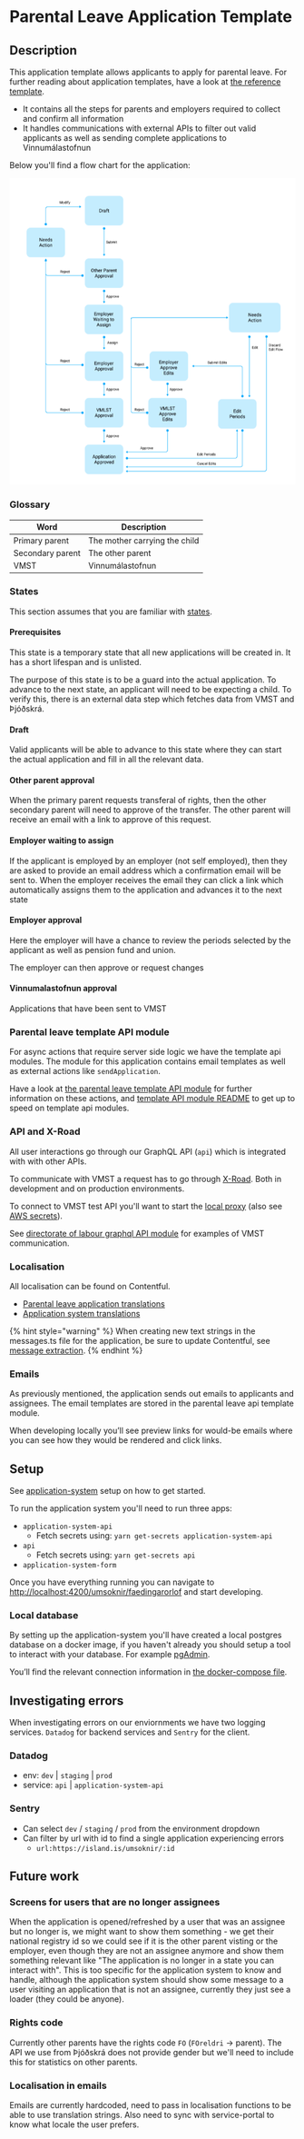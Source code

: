 <!-- gitbook-ignore -->

# Parental Leave Application Template

## Description

This application template allows applicants to apply for parental leave. For further reading about application templates, have a look at [the reference template](../reference-template/README.md).

- It contains all the steps for parents and employers required to collect and confirm all information
- It handles communications with external APIs to filter out valid applicants as well as sending complete applications to Vinnumálastofnun

Below you'll find a flow chart for the application:

![](./assets/flow-chart.png)

### Glossary

| Word             | Description                   |
| ---------------- | ----------------------------- |
| Primary parent   | The mother carrying the child |
| Secondary parent | The other parent              |
| VMST             | Vinnumálastofnun              |

### States

This section assumes that you are familiar with [states](../../core/README.md#states).

#### Prerequisites

This state is a temporary state that all new applications will be created in. It has a short lifespan and is unlisted.

The purpose of this state is to be a guard into the actual application. To advance to the next state, an applicant will need to be expecting a child. To verify this, there is an external data step which fetches data from VMST and Þjóðskrá.

#### Draft

Valid applicants will be able to advance to this state where they can start the actual application and fill in all the relevant data.

#### Other parent approval

When the primary parent requests transferal of rights, then the other secondary parent will need to approve of the transfer. The other parent will receive an email with a link to approve of this request.

#### Employer waiting to assign

If the applicant is employed by an employer (not self employed), then they are asked to provide an email address which a confirmation email will be sent to. When the employer receives the email they can click a link which automatically assigns them to the application and advances it to the next state

#### Employer approval

Here the employer will have a chance to review the periods selected by the applicant as well as pension fund and union.

The employer can then approve or request changes

#### Vinnumalastofnun approval

Applications that have been sent to VMST

### Parental leave template API module

For async actions that require server side logic we have the template api modules. The module for this application contains email templates as well as external actions like `sendApplication`.

Have a look at [the parental leave template API module](../../template-api-modules/src/lib/modules/templates/parental-leave/parental-leave.module.ts) for further information on these actions, and [template API module README](../../template-api-modules/README.md) to get up to speed on template api modules.

### API and X-Road

All user interactions go through our GraphQL API (`api`) which is integrated with with other APIs.

To communicate with VMST a request has to go through [X-Road](../../../../handbook/technical-overview/x-road/straumurinn-usage-and-operation.md). Both in development and on production environments.

To connect to VMST test API you'll want to start the [local proxy](../../../../README.md#running-proxy-against-development-service) (also see [AWS secrets](../../../../handbook/repository/aws-secrets.md#getting-started)).

See [directorate of labour graphql API module](../../../api/domains/directorate-of-labour/src/lib/directorate-of-labour.module.ts) for examples of VMST communication.

### Localisation

All localisation can be found on Contentful.

- [Parental leave application translations](https://app.contentful.com/spaces/8k0h54kbe6bj/entries/pl.application)
- [Application system translations](https://app.contentful.com/spaces/8k0h54kbe6bj/entries/application.system)

{% hint style="warning" %}
When creating new text strings in the messages.ts file for the application, be sure to update Contentful, see [message extraction](../../../localization/README.md#message-extraction).
{% endhint %}

### Emails

As previously mentioned, the application sends out emails to applicants and assignees. The email templates are stored in the parental leave api template module.

When developing locally you’ll see preview links for would-be emails where you can see how they would be rendered and click links.

## Setup

See [application-system](../../../../apps/application-system/README.md) setup on how to get started.

To run the application system you'll need to run three apps:

- `application-system-api`
  - Fetch secrets using: `yarn get-secrets application-system-api`
- `api`
  - Fetch secrets using: `yarn get-secrets api`
- `application-system-form`

Once you have everything running you can navigate to [http://localhost:4200/umsoknir/faedingarorlof](http://localhost:4200/umsoknir/faedingarorlof) and start developing.

### Local database

By setting up the application-system you'll have created a local postgres database on a docker image, if you haven't already you should setup a tool to interact with your database. For example [pgAdmin](https://www.pgadmin.org/download/).

You’ll find the relevant connection information in [the docker-compose file](../../../../apps/application-system/api/docker-compose.base.yml).

## Investigating errors

When investigating errors on our enviornments we have two logging services. `Datadog` for backend services and `Sentry` for the client.

### Datadog

- env: `dev` | `staging` | `prod`
- service: `api` | `application-system-api`

### Sentry

- Can select `dev` / `staging` / `prod` from the environment dropdown
- Can filter by url with id to find a single application experiencing errors
  - `url:https://island.is/umsoknir/:id`

## Future work

### Screens for users that are no longer assignees

When the application is opened/refreshed by a user that was an assignee but no longer is, we might want to show them something - we get their national registry id so we could see if it is the other parent visting or the employer, even though they are not an assignee anymore and show them something relevant like "The application is no longer in a state you can interact with". This is too specific for the application system to know and handle, although the application system should show some message to a user visiting an application that is not an assignee, currently they just see a loader (they could be anyone).

### Rights code

Currently other parents have the rights code `FO` (`FOreldri` -> parent). The API we use from Þjóðskrá does not provide gender but we'll need to include this for statistics on other parents.

### Localisation in emails

Emails are currently hardcoded, need to pass in localisation functions to be able to use translation strings. Also need to sync with service-portal to know what locale the user prefers.

